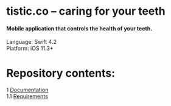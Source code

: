 # tistic.co – caring for your teeth

#### Mobile application that controls the health of your teeth.


Language: Swift 4.2 <br>
Platform: iOS 11.3+ <br>

# Repository contents:
1 [Documentation](docs)<br>
1.1 [Requirements](docs/Requirements.md)<br>




